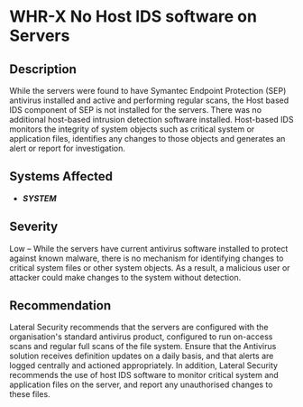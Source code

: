 WHR-X No Host IDS software on Servers
=====================================

Description
-----------
While the servers were found to have Symantec Endpoint Protection (SEP) antivirus installed and active and performing regular scans, the Host based IDS component of SEP is not installed for the servers. There was no additional host-based intrusion detection software installed. Host-based IDS monitors the integrity of system objects such as critical system or application files, identifies any changes to those objects and generates an alert or report for investigation. 
 
Systems Affected
----------------
  * ***SYSTEM***

Severity
--------
Low – While the servers have current antivirus software installed to protect against known malware, there is no mechanism for identifying changes to critical system files or other system objects. As a result, a malicious user or attacker could make changes to the system without detection.

Recommendation
--------------
Lateral Security recommends that the servers are configured with the organisation's standard antivirus product, configured to run on-access scans and regular full scans of the file system. Ensure that the Antivirus solution receives definition updates on a daily basis, and that alerts are logged centrally and actioned appropriately. In addition, Lateral Security recommends the use of host IDS software to monitor critical system and application files on the server, and report any unauthorised changes to these files.
